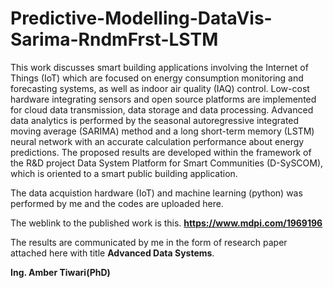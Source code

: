 # Predictive-Modelling-DataVis-Sarima-RndmFrst-LSTM

This work discusses smart building applications involving the Internet of Things (IoT) which are focused on energy consumption monitoring and forecasting systems, as well as indoor air quality (IAQ) control. Low-cost hardware integrating sensors and open source platforms are implemented for cloud data transmission, data storage and data processing. Advanced data analytics is performed by the seasonal autoregressive integrated moving average (SARIMA) method and a long short-term memory (LSTM) neural network with an accurate calculation performance about energy predictions. The proposed results are developed within the framework of the R&D project Data System Platform for Smart Communities (D-SySCOM), which is oriented to a smart public building application.

The data acquistion hardware (IoT) and machine learning (python) was performed by me and the codes are uploaded here.

The weblink to the published work is this. **https://www.mdpi.com/1969196**

The results are communicated by me in the form of research paper attached here with title **Advanced Data Systems**.

**Ing. Amber Tiwari(PhD)**
